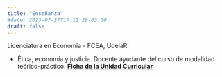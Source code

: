 ```yaml
---
title: "Enseñanza"
#date: 2023-07-27T17:11:28-03:00
draft: false
---
```


Licenciatura en Economía - FCEA, UdelaR:
- Ética, economía y justicia. Docente ayudante del curso de modalidad teórico-práctico. [**Ficha de la Unidad Curricular**](https://www.fcea.udelar.edu.uy/images/micrositios/bedelia/fichas_UC/2023/PAR/S41_2023_02_%C3%89tica_Econom%C3%ADa_y_Justicia.pdf)
